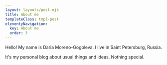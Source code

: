 ```yaml
---
layout: layouts/post.njk
title: About me
templateClass: tmpl-post
eleventyNavigation:
  key: About me
  order: 3
---
```


Hello! My name is Daria Moreno-Gogoleva. I live in Saint Petersburg, Russia. 

It's my personal blog about usual things and ideas. Nothing special.
